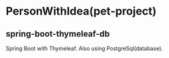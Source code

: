 # PersonWithIdea(pet-project)
## spring-boot-thymeleaf-db
Spring Boot with Thymeleaf. Also using PostgreSql(database).
